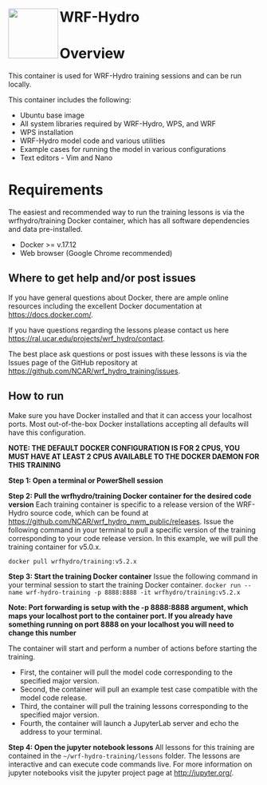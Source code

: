 # WRF-Hydro <img src="https://ral.ucar.edu/sites/default/files/public/wrf_hydro_symbol_logo_2017_09_150pxby63px.png" width=100 align="left" />

# Overview
This container is used for WRF-Hydro training sessions and can be run locally.

This container includes the following:

* Ubuntu base image
* All system libraries required by WRF-Hydro, WPS, and WRF
* WPS installation
* WRF-Hydro model code and various utilities
* Example cases for running the model in various configurations
* Text editors - Vim and Nano

# Requirements

The easiest and recommended way to run the training lessons is via the wrfhydro/training Docker container, which has all software dependencies and data pre-installed.

* Docker >= v.17.12
* Web browser (Google Chrome recommended)

## Where to get help and/or post issues
If you have general questions about Docker, there are ample online resources including the excellent Docker documentation at https://docs.docker.com/.

If you have questions regarding the lessons please contact us here https://ral.ucar.edu/projects/wrf_hydro/contact. 

The best place ask questions or post issues with these lessons is via the Issues page of the GitHub repository at https://github.com/NCAR/wrf_hydro_training/issues.

## How to run
Make sure you have Docker installed and that it can access your localhost ports. Most out-of-the-box
Docker installations accepting all defaults will have this configuration. 

**NOTE: THE DEFAULT DOCKER CONFIGURATION IS FOR 2 CPUS, YOU MUST HAVE AT LEAST 2 CPUS AVAILABLE TO THE DOCKER DAEMON FOR THIS TRAINING**

**Step 1: Open a terminal or PowerShell session**

**Step 2: Pull the wrfhydro/training Docker container for the desired code version**
Each training container is specific to a release version of the WRF-Hydro source code, which can be found at https://github.com/NCAR/wrf_hydro_nwm_public/releases.
Issue the following command in your terminal to pull a specific version of the training
corresponding to your code release version. In this example, we will pull the training container for v5.0.x.

`docker pull wrfhydro/training:v5.2.x`

**Step 3: Start the training Docker container**
Issue the following command in your terminal session to start the training Docker container.
`docker run --name wrf-hydro-training -p 8888:8888 -it wrfhydro/training:v5.2.x`

**Note: Port forwarding is setup with the -p 8888:8888 argument, which maps your localhost port to
the container port. If you already have something running on port 8888 on your localhost you will
need to change this number**

The container will start and perform a number of actions before starting the training.
* First, the container will pull the model code corresponding to the specified major version.
* Second, the container will pull an example test case compatible with the model code release.
* Third, the container will pull the training lessons corresponding to the specified major version.
* Fourth, the container will launch a JupyterLab server and echo the address to your terminal.

**Step 4: Open the jupyter notebook lessons**
All lessons for this training are contained in the `~/wrf-hydro-training/lessons` folder. The
lessons are interactive and can execute code commands live. For more information on jupyter
notebooks visit the jupyter project page at http://jupyter.org/.

